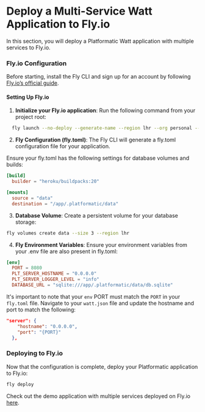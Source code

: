 # Deploy a Multi-Service Watt Application to Fly.io

In this section, you will deploy a Platformatic Watt application with multiple services to Fly.io.

### Fly.io Configuration

Before starting, install the Fly CLI and sign up for an account by following [Fly.io’s official guide](https://fly.io/docs/getting-started/launch-demo/).

#### Setting Up Fly.io 

1. **Initialize your Fly.io application**: Run the following command from your project root:

  ```sh 
    fly launch --no-deploy --generate-name --region lhr --org personal --path .
  ```

2. **Fly Configuration (fly.toml)**: The Fly CLI will generate a fly.toml configuration file for your application.

Ensure your fly.toml has the following settings for database volumes and builds:

```toml
[build]
  builder = "heroku/buildpacks:20"

[mounts]
  source = "data"
  destination = "/app/.platformatic/data"
```

3. **Database Volume**: Create a persistent volume for your database storage:
   
```sh
fly volumes create data --size 3 --region lhr
```

4. **Fly Environment Variables**: Ensure your environment variables from your .env file are also present in fly.toml:

```toml
[env]
  PORT = 8080
  PLT_SERVER_HOSTNAME = "0.0.0.0"
  PLT_SERVER_LOGGER_LEVEL = "info"
  DATABASE_URL = "sqlite:///app/.platformatic/data/db.sqlite"
```
It's important to note that your `env` PORT must match the `PORT` in your `fly.toml` file. Navigate to your `watt.json` file and update the hostname and port to match the following:

```json
"server": {
    "hostname": "0.0.0.0",
    "port": "{PORT}"
  },
```

### Deploying to Fly.io

Now that the configuration is complete, deploy your Platformatic application to Fly.io:

```sh
fly deploy
```

Check out the demo application with multiple services deployed on Fly.io [here](https://github.com/platformatic/Watt-examples/blob/main/watt-movie-quotes).